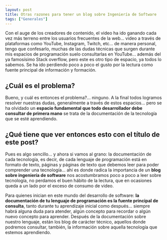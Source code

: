 ```yaml
---
layout: post
title: Otras razones para tener un blog sobre Ingeniería de Software
tags: ["Generales"]
---
```


Con el auge de los creadores de contenido, el video ha ido ganando cada vez más terreno entre los usuarios frecuentes de la web... video a través de plataformas como YouTube, Instagram, Twitch, etc... de manera personal, tengo que confesarlo, muchas de las dudas técnicas que surgen durante mis espacios de programación suelo consultarlas en YouTube... además del ya famosísimo Stack overflow, pero este es otro tipo de espacio, ya todos lo sabemos. Se ha ido perdiendo poco a poco el gusto por la lectura como fuente principal de información y formación.

## ¿Cuál es el problema?

Bueno, y cuál es entonces el problema?... ninguno. A la final todos logramos resolver nuestras dudas, generalmente a través de estos espacios... pero se ha olvidado un **espacio fundamental que todo desarrollador debe consultar de primera mano** se trata de la documentación de la tecnología que se esté aprendiendo.

## ¿Qué tiene que ver entonces esto con el título de este post?

Pues es algo sencillo... y ahora si vamos al grano: la documentación de cada tecnología, es decir, de cada lenguaje de programación está en formato de texto, páginas y páginas de texto que debemos leer para poder comprender una tecnología... ahí es donde radica la importancia de un **blog sobre ingeniería de software** nos acostumbramos poco a poco a leer sobre tecnología, no perdamos el buen hábito de la lectura, que en ocasiones queda a un lado por el exceso de consumo de video.

Para quienes inician en este mundo del desarrollo de software: **la documentación de tu lenguaje de programación es la fuente principal de consulta**, tanto durante tu aprendizaje inicial como después... siempre habrá alguna duda para atender, algún concepto para recordar o algún nuevo concepto para aprender. Después de la documentación sobre nuestro lenguaje, están los blog de carácter técnico, aquellos donde podremos consultar, también, la información sobre aquella tecnología que estemos aprendiendo. 


